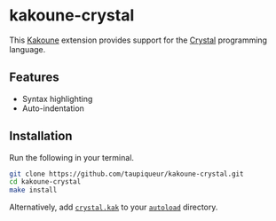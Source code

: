 # kakoune-crystal

This [Kakoune] extension provides support for the [Crystal] programming language.

[Kakoune]: https://kakoune.org
[Crystal]: https://crystal-lang.org

## Features

- Syntax highlighting
- Auto-indentation

## Installation

Run the following in your terminal.

``` sh
git clone https://github.com/taupiqueur/kakoune-crystal.git
cd kakoune-crystal
make install
```

Alternatively, add [`crystal.kak`] to your [`autoload`] directory.

[`crystal.kak`]: rc/crystal.kak
[`autoload`]: https://github.com/mawww/kakoune#:~:text=autoload
